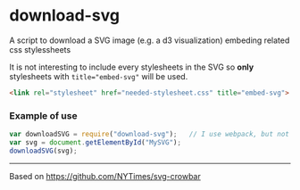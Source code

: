 # download-svg

A script to download a SVG image (e.g. a d3 visualization) embeding related css stylessheets

 It is not interesting to include every stylesheets in the SVG so **only** stylesheets with ``title="embed-svg"`` will be used. 

```html
<link rel="stylesheet" href="needed-stylesheet.css" title="embed-svg">
```

### Example of use

```javascript
var downloadSVG = require("download-svg");   // I use webpack, but not needed
var svg = document.getElementById("MySVG");
downloadSVG(svg);
```

----

Based on https://github.com/NYTimes/svg-crowbar
